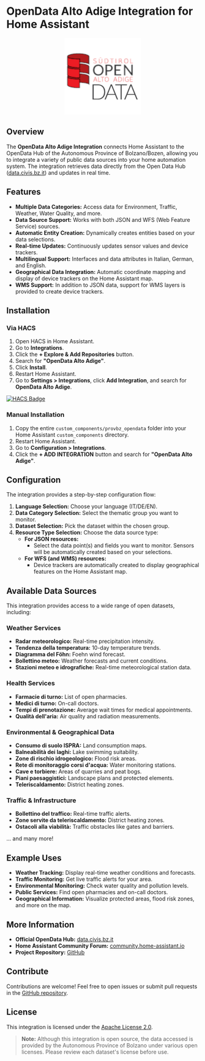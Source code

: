 # OpenData Alto Adige Integration for Home Assistant

<p align="center">
  <img src="https://github.com/dadaloop82/ha-opendata-bz/blob/main/custom_components/provbz_opendata/images/logo.png" alt="Logo OpenData Alto Adige" width="200">
</p>

## Overview

The **OpenData Alto Adige Integration** connects Home Assistant to the OpenData Hub of the Autonomous Province of Bolzano/Bozen, allowing you to integrate a variety of public data sources into your home automation system. The integration retrieves data directly from the Open Data Hub ([data.civis.bz.it](https://data.civis.bz.it/)) and updates in real time.

## Features

- **Multiple Data Categories:** Access data for Environment, Traffic, Weather, Water Quality, and more.
- **Data Source Support:** Works with both JSON and WFS (Web Feature Service) sources.
- **Automatic Entity Creation:** Dynamically creates entities based on your data selections.
- **Real-time Updates:** Continuously updates sensor values and device trackers.
- **Multilingual Support:** Interfaces and data attributes in Italian, German, and English.
- **Geographical Data Integration:** Automatic coordinate mapping and display of device trackers on the Home Assistant map.
- **WMS Support:** In addition to JSON data, support for WMS layers is provided to create device trackers.

## Installation

### Via HACS

1. Open HACS in Home Assistant.
2. Go to **Integrations**.
3. Click the **+ Explore & Add Repositories** button.
4. Search for **"OpenData Alto Adige"**.
5. Click **Install**.
6. Restart Home Assistant.
7. Go to **Settings > Integrations**, click **Add Integration**, and search for **OpenData Alto Adige**.

[![HACS Badge](https://custom-components.github.io/hacs/badge.svg)](https://github.com/custom-components/hacs)

### Manual Installation

1. Copy the entire `custom_components/provbz_opendata` folder into your Home Assistant `custom_components` directory.
2. Restart Home Assistant.
3. Go to **Configuration > Integrations**.
4. Click the **+ ADD INTEGRATION** button and search for **"OpenData Alto Adige"**.

## Configuration

The integration provides a step-by-step configuration flow:

1. **Language Selection:** Choose your language (IT/DE/EN).
2. **Data Category Selection:** Select the thematic group you want to monitor.
3. **Dataset Selection:** Pick the dataset within the chosen group.
4. **Resource Type Selection:** Choose the data source type:
    - **For JSON resources:**
        - Select the data point(s) and fields you want to monitor. Sensors will be automatically created based on your selections.
    - **For WFS (and WMS) resources:**
        - Device trackers are automatically created to display geographical features on the Home Assistant map.

## Available Data Sources

This integration provides access to a wide range of open datasets, including:

### Weather Services

- **Radar meteorologico:** Real-time precipitation intensity.
- **Tendenza della temperatura:** 10-day temperature trends.
- **Diagramma del Föhn:** Foehn wind forecast.
- **Bollettino meteo:** Weather forecasts and current conditions.
- **Stazioni meteo e idrografiche:** Real-time meteorological station data.

### Health Services

- **Farmacie di turno:** List of open pharmacies.
- **Medici di turno:** On-call doctors.
- **Tempi di prenotazione:** Average wait times for medical appointments.
- **Qualità dell'aria:** Air quality and radiation measurements.

### Environmental & Geographical Data

- **Consumo di suolo ISPRA:** Land consumption maps.
- **Balneabilità dei laghi:** Lake swimming suitability.
- **Zone di rischio idrogeologico:** Flood risk areas.
- **Rete di monitoraggio corsi d'acqua:** Water monitoring stations.
- **Cave e torbiere:** Areas of quarries and peat bogs.
- **Piani paesaggistici:** Landscape plans and protected elements.
- **Teleriscaldamento:** District heating zones.

### Traffic & Infrastructure

- **Bollettino del traffico:** Real-time traffic alerts.
- **Zone servite da teleriscaldamento:** District heating zones.
- **Ostacoli alla viabilità:** Traffic obstacles like gates and barriers.

... and many more!

## Example Uses

- **Weather Tracking:** Display real-time weather conditions and forecasts.
- **Traffic Monitoring:** Get live traffic alerts for your area.
- **Environmental Monitoring:** Check water quality and pollution levels.
- **Public Services:** Find open pharmacies and on-call doctors.
- **Geographical Information:** Visualize protected areas, flood risk zones, and more on the map.

## More Information

- **Official OpenData Hub:** [data.civis.bz.it](https://data.civis.bz.it/)
- **Home Assistant Community Forum:** [community.home-assistant.io](https://community.home-assistant.io/)
- **Project Repository:** [GitHub](https://github.com/dadaloop82/ha-opendata-bolzano)

## Contribute

Contributions are welcome! Feel free to open issues or submit pull requests in the [GitHub repository](https://github.com/dadaloop82/ha-opendata-bolzano).

## License

This integration is licensed under the [Apache License 2.0](https://www.apache.org/licenses/LICENSE-2.0).

> **Note:** Although this integration is open source, the data accessed is provided by the Autonomous Province of Bolzano under various open licenses. Please review each dataset's license before use.